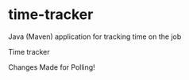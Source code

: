# time-tracker
Java (Maven) application for tracking time on the job

Time tracker

Changes Made for Polling!
